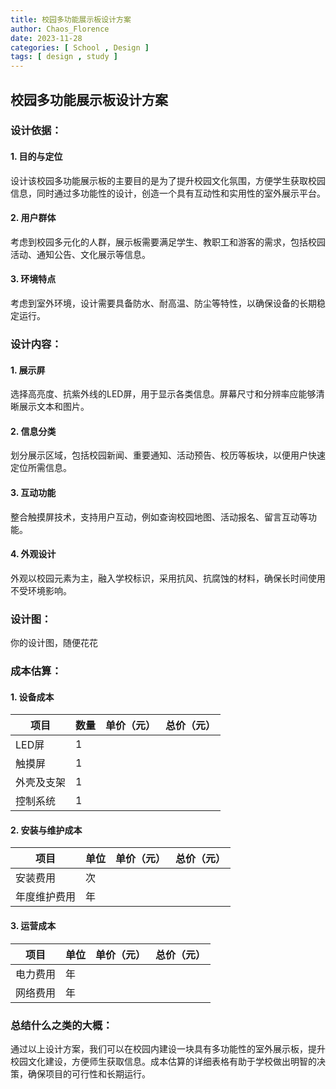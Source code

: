 ```yaml
---
title: 校园多功能展示板设计方案
author: Chaos_Florence
date: 2023-11-28
categories: [ School , Design ]
tags: [ design , study ]
---
```


## 校园多功能展示板设计方案

### 设计依据：

#### 1. 目的与定位
设计该校园多功能展示板的主要目的是为了提升校园文化氛围，方便学生获取校园信息，同时通过多功能性的设计，创造一个具有互动性和实用性的室外展示平台。

#### 2. 用户群体
考虑到校园多元化的人群，展示板需要满足学生、教职工和游客的需求，包括校园活动、通知公告、文化展示等信息。

#### 3. 环境特点
考虑到室外环境，设计需要具备防水、耐高温、防尘等特性，以确保设备的长期稳定运行。

### 设计内容：

#### 1. 展示屏
选择高亮度、抗紫外线的LED屏，用于显示各类信息。屏幕尺寸和分辨率应能够清晰展示文本和图片。

#### 2. 信息分类
划分展示区域，包括校园新闻、重要通知、活动预告、校历等板块，以便用户快速定位所需信息。

#### 3. 互动功能
整合触摸屏技术，支持用户互动，例如查询校园地图、活动报名、留言互动等功能。

#### 4. 外观设计
外观以校园元素为主，融入学校标识，采用抗风、抗腐蚀的材料，确保长时间使用不受环境影响。

### 设计图：

你的设计图，随便花花

### 成本估算：

#### 1. 设备成本

| 项目                | 数量 | 单价（元） | 总价（元） |
|---------------------|------|------------|------------|
| LED屏               | 1    |            |            |
| 触摸屏              | 1    |            |            |
| 外壳及支架          | 1    |            |            |
| 控制系统            | 1    |            |            |

#### 2. 安装与维护成本

| 项目                | 单位 | 单价（元） | 总价（元） |
|---------------------|------|------------|------------|
| 安装费用            | 次   |            |            |
| 年度维护费用        | 年   |            |            |

#### 3. 运营成本

| 项目                | 单位 | 单价（元） | 总价（元） |
|---------------------|------|------------|------------|
| 电力费用            | 年   |            |            |
| 网络费用            | 年   |            |            |

### 总结什么之类的大概：

通过以上设计方案，我们可以在校园内建设一块具有多功能性的室外展示板，提升校园文化建设，方便师生获取信息。成本估算的详细表格有助于学校做出明智的决策，确保项目的可行性和长期运行。
